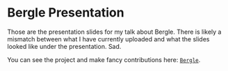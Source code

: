 # Bergle Presentation
Those are the presentation slides for my talk about Bergle. There is likely a mismatch between what I have currently uploaded and what the slides looked like under the presentation. Sad.

You can see the project and make fancy contributions here: [``Bergle``](https://github.com/Dabendorf/Bergle).
